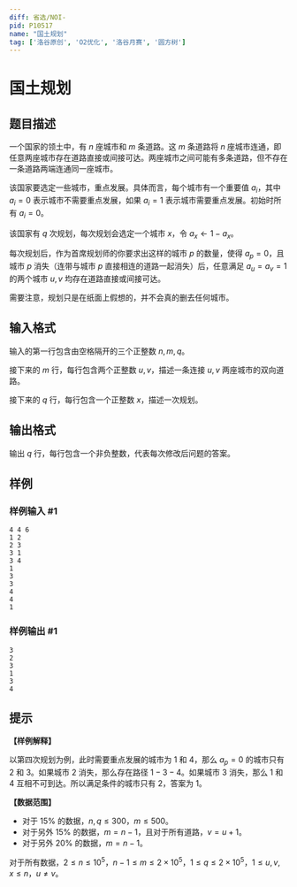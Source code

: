```yaml
---
diff: 省选/NOI-
pid: P10517
name: "国土规划"
tag: ['洛谷原创', 'O2优化', '洛谷月赛', '圆方树']
---
```

# 国土规划
## 题目描述

一个国家的领土中，有 $n$ 座城市和 $m$ 条道路。这 $m$ 条道路将 $n$ 座城市连通，即任意两座城市存在道路直接或间接可达。两座城市之间可能有多条道路，但不存在一条道路两端连通同一座城市。

该国家要选定一些城市，重点发展。具体而言，每个城市有一个重要值 $a_i$，其中 $a_i=0$ 表示城市不需要重点发展，如果 $a_i=1$ 表示城市需要重点发展。初始时所有 $a_i=0$。

该国家有 $q$ 次规划，每次规划会选定一个城市 $x$，令 $a_x \gets 1-a_x$。

每次规划后，作为首席规划师的你要求出这样的城市 $p$ 的数量，使得 $a_p=0$，且城市 $p$ 消失（连带与城市 $p$ 直接相连的道路一起消失）后，任意满足 $a_u=a_v=1$ 的两个城市 $u,v$ 均存在道路直接或间接可达。

需要注意，规划只是在纸面上假想的，并不会真的删去任何城市。
## 输入格式

输入的第一行包含由空格隔开的三个正整数 $n,m,q$。

接下来的 $m$ 行，每行包含两个正整数 $u,v$，描述一条连接 $u,v$ 两座城市的双向道路。

接下来的 $q$ 行，每行包含一个正整数 $x$，描述一次规划。
## 输出格式

输出 $q$ 行，每行包含一个非负整数，代表每次修改后问题的答案。
## 样例

### 样例输入 #1
```
4 4 6
1 2
2 3
3 1
3 4
1
3
3
4
4
1
```
### 样例输出 #1
```
3
2
3
1
3
4
```
## 提示

**【样例解释】**

以第四次规划为例，此时需要重点发展的城市为 $1$ 和 $4$，那么 $a_p=0$ 的城市只有 $2$ 和 $3$。如果城市 $2$ 消失，那么存在路径 $1-3-4$。如果城市 $3$ 消失，那么 $1$ 和 $4$ 互相不可到达。所以满足条件的城市只有 $2$，答案为 $1$。

**【数据范围】**

- 对于 $15\%$ 的数据，$n,q \le 300$，$m \le 500$。
- 对于另外 $15\%$ 的数据，$m=n-1$，且对于所有道路，$v=u+1$。
- 对于另外 $20\%$ 的数据，$m=n-1$。

对于所有数据，$2 \le n \le 10^5$，$n-1\le m \le 2 \times 10^5$，$1 \le q \le 2 \times 10^5$，$1 \le u,v,x \le n$，$u \neq v$。

